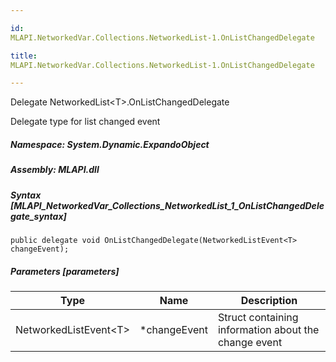 ```yaml
---

id:
MLAPI.NetworkedVar.Collections.NetworkedList-1.OnListChangedDelegate

title:
MLAPI.NetworkedVar.Collections.NetworkedList-1.OnListChangedDelegate

---
```


Delegate NetworkedList\<T\>.OnListChangedDelegate

<div class="markdown level0 summary" markdown="1">

Delegate type for list changed event

</div>

<div class="markdown level0 conceptual" markdown="1">

</div>

##### **Namespace**: System.Dynamic.ExpandoObject

##### **Assembly**: MLAPI.dll

##### Syntax [MLAPI_NetworkedVar_Collections_NetworkedList_1_OnListChangedDelegate_syntax]

    public delegate void OnListChangedDelegate(NetworkedListEvent<T> changeEvent);

##### Parameters [parameters]

| Type                    | Name          | Description                                          |
|-------------------------|---------------|------------------------------------------------------|
| NetworkedListEvent\<T\> | \*changeEvent | Struct containing information about the change event |
